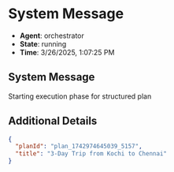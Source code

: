 # System Message

- **Agent**: orchestrator
- **State**: running
- **Time**: 3/26/2025, 1:07:25 PM

## System Message

Starting execution phase for structured plan

## Additional Details

```json
{
  "planId": "plan_1742974645039_5157",
  "title": "3-Day Trip from Kochi to Chennai"
}
```

